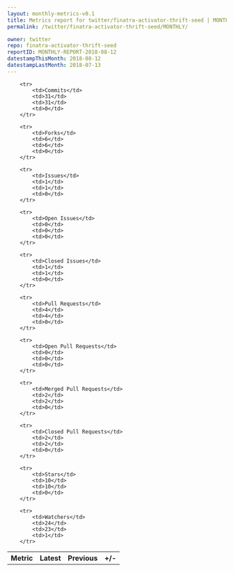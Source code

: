 ```yaml
---
layout: monthly-metrics-v0.1
title: Metrics report for twitter/finatra-activator-thrift-seed | MONTHLY-REPORT-2018-08-12 | 2018-08-12
permalink: /twitter/finatra-activator-thrift-seed/MONTHLY/

owner: twitter
repo: finatra-activator-thrift-seed
reportID: MONTHLY-REPORT-2018-08-12
datestampThisMonth: 2018-08-12
datestampLastMonth: 2018-07-13
---
```



<table style="width: 100%;">
    <tr>
        <th>Metric</th>
        <th>Latest</th>
        <th>Previous</th>
        <th>+/-</th>
    </tr>

        <tr>
            <td>Commits</td>
            <td>31</td>
            <td>31</td>
            <td>0</td>
        </tr>
        
        <tr>
            <td>Forks</td>
            <td>6</td>
            <td>6</td>
            <td>0</td>
        </tr>
        
        <tr>
            <td>Issues</td>
            <td>1</td>
            <td>1</td>
            <td>0</td>
        </tr>
        
        <tr>
            <td>Open Issues</td>
            <td>0</td>
            <td>0</td>
            <td>0</td>
        </tr>
        
        <tr>
            <td>Closed Issues</td>
            <td>1</td>
            <td>1</td>
            <td>0</td>
        </tr>
        
        <tr>
            <td>Pull Requests</td>
            <td>4</td>
            <td>4</td>
            <td>0</td>
        </tr>
        
        <tr>
            <td>Open Pull Requests</td>
            <td>0</td>
            <td>0</td>
            <td>0</td>
        </tr>
        
        <tr>
            <td>Merged Pull Requests</td>
            <td>2</td>
            <td>2</td>
            <td>0</td>
        </tr>
        
        <tr>
            <td>Closed Pull Requests</td>
            <td>2</td>
            <td>2</td>
            <td>0</td>
        </tr>
        
        <tr>
            <td>Stars</td>
            <td>10</td>
            <td>10</td>
            <td>0</td>
        </tr>
        
        <tr>
            <td>Watchers</td>
            <td>24</td>
            <td>23</td>
            <td>1</td>
        </tr>
        
</table>
